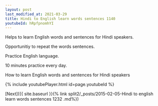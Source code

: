 ```yaml
---
layout: post
last_modified_at: 2021-03-29
title: Hindi to English learn words sentences 1140 
youtubeId: hRpfpnomhYI
---
```

 
 
Helps to learn English words and sentences for Hindi speakers.

Opportunitiy to repeat the words sentences. 

Practice English language. 
 
10 minutes practice every day. 
 
How to learn English words and sentences for Hindi speakers 
 
{% include youtubePlayer.html id=page.youtubeId %}
 
 
[Next]({{ site.baseurl }}{% link  split2/_posts/2015-02-05-Hindi to english learn words sentences 1232 .md%})
 
